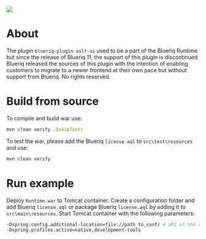 [![][logo]][website] 

# About

The plugin `blueriq-plugin-xslt-ui` used to be a part of the Blueriq Runtime but since the release of Blueriq 11, the support of this plugin is discontinued. 
Blueriq released the sources of this plugin with the intention of enabling customers to migrate to a newer frontend at their own pace but without support from Blueriq. No rights reserved.

[logo]: https://www.blueriq.com/wp-content/uploads/2018/07/BLUERIQ-rgb-logo-kleur-gradient-PNG-300x111.png
[website]: http://www.blueriq.com

# Build from source

To compile and build war use:

```bash
mvn clean verify -DskipTests
```

To test the war, please add the Blueriq `license.aql` to `src\test\resources` and use:

```bash
mvn clean verify
```

# Run example

Deploy `Runtime.war` to Tomcat container. Create a configuration folder and add Blueriq `license.aql` or package Blueriq `license.aql` by adding it to `src\main\resources`.
Start Tomcat container with the following parameters:

```bash
-Dspring.config.additional-location=file://path_to_conf/ # URI of the configuration folder which contains the Blueriq license.
-Dspring.profiles.active=native,development-tools
```